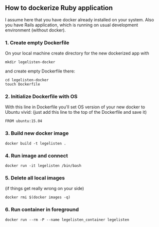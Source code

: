 ## How to dockerize Ruby application

I assume here that you have docker already installed on your system. Also you have Rails application, which is running on usual development environment (without docker).

### 1. Create empty Dockerfile

On your local machine create directory for the new dockerized app with

```
mkdir legelisten-docker
```

and create empty Dockerfile there:

```
cd legelisten-docker
touch Dockerfile
```

### 2. Initialize Dockerfile with OS

With this line in Dockerfile you'll set OS version of your new docker to Ubuntu vivid:
(just add this line to the top of the Dockerfile and save it)

```
FROM ubuntu:15.04
```

### 3. Build new docker image

```
docker build -t legelisten .
```


### 4. Run image and connect

```
docker run -it legelisten /bin/bash
```

### 5. Delete all local images

(if things get really wrong on your side)

```
docker rmi $(docker images -q)
```

### 6. Run container in foreground

```
docker run --rm -P --name legelisten_container legelisten
```
